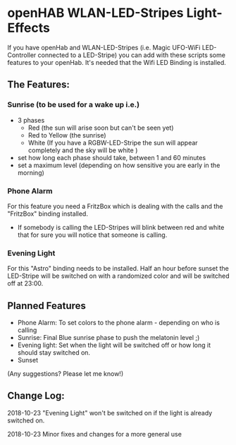 # openHAB WLAN-LED-Stripes Light-Effects

If you have openHab and WLAN-LED-Stripes (i.e. Magic UFO-WiFi LED-Controller connected to a LED-Stripe) you can add with these scripts some features to your openHab.
It's needed that the Wifi LED Binding is installed.

## The Features:

### Sunrise (to be used for a wake up i.e.)
* 3 phases
	* Red (the sun will arise soon but can't be seen yet)
	* Red to Yellow (the sunrise)
	* White (If you have a RGBW-LED-Stripe the sun will appear completely and the sky will be white )
* set how long each phase should take, between 1 and 60 minutes
* set a maximum level (depending on how sensitive you are early in the morning)

### Phone Alarm
For this feature you need a FritzBox which is dealing with the calls and the "FritzBox" binding installed.
* If somebody is calling the LED-Stripes will blink between red and white that for sure you will notice that someone is calling.

### Evening Light
For this "Astro" binding needs to be installed.
Half an hour before sunset the LED-Stripe will be switched on with a randomized color and will be switched off at 23:00.

## Planned Features
* Phone Alarm: To set colors to the phone alarm - depending on who is calling  
* Sunrise: Final Blue sunrise phase to push the melatonin level ;)
* Evening light: Set when the light will be switched off or how long it should stay switched on.
* Sunset

(Any suggestions? Please let me know!)


## Change Log:

2018-10-23	"Evening Light" won't be switched on if the light is already switched on.

2018-10-23	Minor fixes and changes for a more general use
